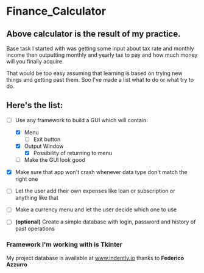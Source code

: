 # Finance_Calculator

## Above calculator is the result of my practice.
Base task I started with was getting some input about tax rate and monthly income 
then outputting monthly and yearly tax to pay and how much money will you finally acquire.

That would be too easy assuming that learning is based on trying new things and getting past them.
Soo I've made a list what to do or what try to do.

## Here's the list:

- [ ] Use any framework to build a GUI which will contain:
     - [x] Menu
          - [ ] Exit button 
     - [x] Output Window
          - [x] Possibility of returning to menu
     - [ ] Make the GUI look good

- [x] Make sure that app won't crash whenever data type don't match the right one

- [ ] Let the user add their own expenses like loan or subscription or anything like that

- [ ] Make a currency menu and let the user decide which one to use

- [ ] **\(optional)** Create a simple database with login, password and history of past operations

### Framework I'm working with is Tkinter

My project database is available at www.indently.io thanks to **Federico Azzurro**
